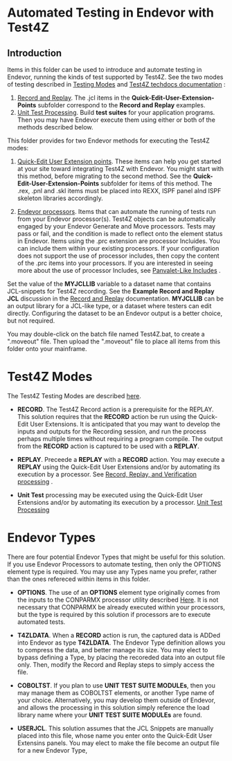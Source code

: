 # Automated Testing in Endevor with Test4Z

## Introduction

Items in this folder can be used to introduce and automate testing in Endevor, running the kinds of test supported by Test4Z. 
See the two modes of testing described in [Testing Modes](https://techdocs.broadcom.com/us/en/ca-mainframe-software/devops/test4z/1-0/administrating/define-options-for-unit-and-record-and-replay.html) and [Test4Z techdocs documentation](https://techdocs.broadcom.com/us/en/ca-mainframe-software/devops/test4z/1-0.html) :

1. [Record and Replay](https://techdocs.broadcom.com/us/en/ca-mainframe-software/devops/test4z/1-0/administrating/record-replay-and-verification-processing.html). The .jcl items in the **Quick-Edit-User-Extension-Points** subfolder correspond to the **Record and Replay** examples.
2. [Unit Test Processing](https://techdocs.broadcom.com/us/en/ca-mainframe-software/devops/test4z/1-0/administrating/unit-test-processing.html). Build **test suites** for your application programs. Then you may have Endevor execute them using either or both of the methods described below. 



This folder provides for two Endevor methods for executing the Test4Z modes:

1. [Quick-Edit User Extension points](https://techdocs.broadcom.com/us/en/ca-mainframe-software/devops/ca-endevor-software-change-manager/19-0/using/quick-edit-option/quick-edit-user-extension-points.html). 
 These items can help you get started at your site toward integrating Test4Z with Endevor. You might start with this method, before migrating to the second method. See the **Quick-Edit-User-Extension-Points** subfolder for items of this method. The .rex, .pnl and .skl items must be placed into REXX, ISPF panel alnd ISPF skeleton libraries accordingly. 


2. [Endevor processors](https://techdocs.broadcom.com/us/en/ca-mainframe-software/devops/ca-endevor-software-change-manager/19-0/administrating/processors.html).   Items that can automate the running of tests run from your Endevor processor(s). Test4Z objects can be automatically engaged by your Endevor Generate and Move processors. Tests may pass or fail, and the condition is made to reflect onto the element status in Endevor. Items using the .prc extension are processor Incluides. You can include them within your existing processors. If your configuration does not support the use of processor includes, then copy the content of the .prc items into your processors. If you are interested in seeing more about the use of processor Includes, see [Panvalet-Like Includes](https://community.broadcom.com/viewdocument/panvalet-like-includes?CommunityKey=592eb6c9-73f7-460f-9aa9-e5194cdafcd2&tab=librarydocuments) .


Set the value of the **MYJCLLIB** variable to a dataset name that contains JCL-snippets for Test4Z recording. See the **Example Record and Replay JCL** discussion in the [Record and Replay](https://techdocs.broadcom.com/us/en/ca-mainframe-software/devops/test4z/1-0/administrating/record-replay-and-verification-processing.html) documentation.  **MYJCLLIB** can be an output library for a JCL-like type, or a dataset where testers can edit directly. Configuring the dataset to be an Endevor output is a better choice, but not required.

You may double-click on the batch file named Test4Z.bat, to create a ".moveout" file. Then upload the ".moveout" file to place all items from this folder onto your mainframe. 

# Test4Z Modes


The Test4Z Testing Modes are described [here](https://techdocs.broadcom.com/us/en/ca-mainframe-software/devops/test4z/1-0/administrating/define-options-for-unit-and-record-and-replay.html). 


- **RECORD**. The Test4Z Record action is a prerequisite for the REPLAY. This solution requires that the **RECORD** action  be run using the Quick-Edit User Extensions. It is anticipated that you may want to develop the inputs and outputs for the Recording session, and run the process perhaps multiple times without requiring a program compile. The output from the **RECORD** action is captured to be used with a **REPLAY**.


- **REPLAY**.  Preceede a **REPLAY** with a **RECORD** action. You may execute a **REPLAY** using the Quick-Edit User Extensions and/or by automating its execution by a processor.  See [Record, Replay, and Verification processing](https://techdocs.broadcom.com/us/en/ca-mainframe-software/devops/test4z/1-0/administrating/record-replay-and-verification-processing.html) .


- **Unit Test** processing may be executed using the Quick-Edit User Extensions and/or by automating its execution by a processor.  [Unit Test Processing](https://techdocs.broadcom.com/us/en/ca-mainframe-software/devops/test4z/1-0/administrating/unit-test-processing.html)


# Endevor Types

There are four potential Endevor Types that might be useful for this solution. If you use Endevor Processors to automate testing, then only the OPTIONS element type is required. You may use any Types name you prefer, rather than the ones refereced within items in this folder. 

- **OPTIONS**. The use of an **OPTIONS** element type originally comes from the inputs to the CONPARMX processor utility described [Here](https://techdocs.broadcom.com/us/en/ca-mainframe-software/devops/ca-endevor-software-change-manager/19-0/administrating/processors/processor-utilities/conparmx-utility.html). It is not necessary that CONPARMX be already executed within your processors, but the type is required by this solution if processors are to execute automated tests.


- **T4ZLDATA**.  When a **RECORD** action is run, the captured data is ADDed into Endevor as type **T4ZLDATA**. The Endevor Type definition allows you to compress the data, and better manage its size. You may elect to bypass defining a Type, by placing the recoreded data into an output file only. Then, modify the Record and Replay steps to simply access the file.  


- **COBOLTST**.  If you plan to use **UNIT TEST SUITE MODULEs**, then you may manage them as COBOLTST elements, or another Type name of your choice. Alternatively, you may develop them outside of Endevor, and allows the processing in this solution simply reference the load library name where your **UNIT TEST SUITE MODULEs** are found.

- **USERJCL**.  This solution assumes that the JCL Snippets are manually placed into this file, whose name you enter onto the Quick-Edit User Extensins panels. You may elect to make the file become an output file for a new Endevor Type,


